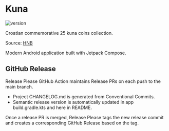 # Kuna

![version](https://img.shields.io/static/v1?label=version&message=1.0.0&color=blue) <!-- x-release-please-version -->

Croatian commemorative 25 kuna coins collection.

Source: [HNB](https://www.hnb.hr/en/currency/kuna/coins/commemorative-coins-in-circulation)

Modern Android application built with Jetpack Compose.

## GitHub Release

Release Please GitHub Action maintains Release PRs on each push to the main branch.

* Project CHANGELOG.md is generated from Conventional Commits.
* Semantic release version is automatically updated in app build.gradle.kts and here in README.

Once a release PR is merged, Release Please tags the new release commit and creates a corresponding
GitHub Release based on the tag.
